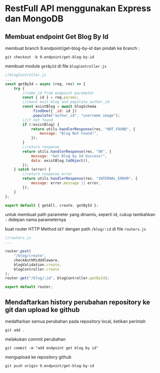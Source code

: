 # RestFull API menggunakan Express dan MongoDB

## Membuat endpoint Get Blog By Id

membuat branch 9.endpoint/get-blog-by-id dan pindah ke branch :

```console
git checkout -b 9.endpoint/get-blog-by-id
```

membuat module `getById` di file `blogController.js`

```js
//blogController.js
...
const getById = async (req, res) => {
    try {
        //take id from endpoint parameter
        const { id } = req.params;
        //check exit blog and populate author_id
        const existBlog = await blogSchema
            .findOne({ _id: id })
            .populate("author_id", "username image");
        //if not found
        if (!existBlog) {
            return utils.handlerResponse(res, "NOT_FOUND", {
                message: "Blog Not Found!",
            });
        }
        //return response
        return utils.handlerResponse(res, "OK", {
            message: "Get Blog by Id Success!",
            data: existBlog.toObject(),
        });
    } catch (error) {
        //return response error
        return utils.handlerResponse(res, "INTERNAL_ERROR", {
            message: error.message || error,
        });
    }
};

export default { getAll, create, getById };
```

untuk membuat path parameter yang dinamis, seperti id, cukup tambahkan `:` didepan nama parameternya

buat router HTTP Method `GET` dengan path `/blog/:id` di file `routers.js`

```js
//routers.js
...

router.post(
    "/blog/create",
    checkAuthMidddleware,
    blogValidation.create,
    blogController.create
);
router.get("/blog/:id", blogController.getById);

export default router;
```

## Mendaftarkan history perubahan repository ke git dan upload ke github

medaftarkan semua perubahan pada repository local, ketikan perintah

```console
git add .
```

melakukan commit perubahan

```console
git commit -m "add endpoint get blog by id"
```

mengupload ke repository github

```console
git push origin 9.endpoint/get-blog-by-id
```
